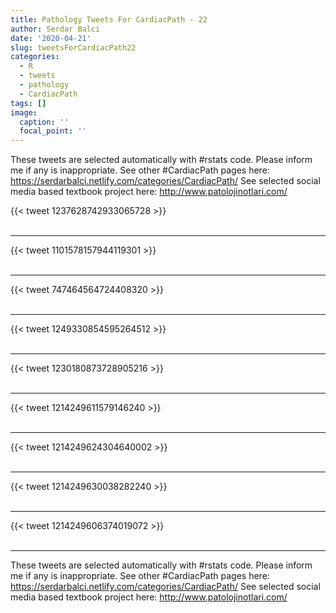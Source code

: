 ```yaml
---
title: Pathology Tweets For CardiacPath - 22
author: Serdar Balci
date: '2020-04-21'
slug: tweetsForCardiacPath22
categories:
  - R
  - tweets
  - pathology
  - CardiacPath
tags: []
image:
  caption: ''
  focal_point: ''
---
```



These tweets are selected automatically with #rstats code. Please inform me if any is inappropriate.
See other #CardiacPath pages here: https://serdarbalci.netlify.com/categories/CardiacPath/ 
See selected social media based textbook project here: http://www.patolojinotlari.com/

{{< tweet 1237628742933065728 >}}
<br>
<br>
<hr>
{{< tweet 1101578157944119301 >}}
<br>
<br>
<hr>
{{< tweet 747464564724408320 >}}
<br>
<br>
<hr>
{{< tweet 1249330854595264512 >}}
<br>
<br>
<hr>
{{< tweet 1230180873728905216 >}}
<br>
<br>
<hr>
{{< tweet 1214249611579146240 >}}
<br>
<br>
<hr>
{{< tweet 1214249624304640002 >}}
<br>
<br>
<hr>
{{< tweet 1214249630038282240 >}}
<br>
<br>
<hr>
{{< tweet 1214249606374019072 >}}
<br>
<br>
<hr>


These tweets are selected automatically with #rstats code. Please inform me if any is inappropriate.
See other #CardiacPath pages here: https://serdarbalci.netlify.com/categories/CardiacPath/ 
See selected social media based textbook project here: http://www.patolojinotlari.com/
